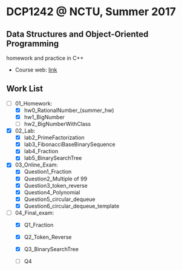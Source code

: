 # DCP1242 @ NCTU, Summer 2017
## Data Structures and Object-Oriented Programming
homework and practice in C++

* Course web: [link](https://summercourse.nctu.edu.tw/SYS_CrsOutLineEditShow.aspx?Acy=105&Sem=X&classNo=1024) 


## Work List

- [ ] 01_Homework:
    - [x] hw0_RationalNumber_(summer_hw)
    - [x] hw1_BigNumber
    - [ ] hw2_BigNumberWithClass
- [x] 02_Lab:
    - [x] lab2_PrimeFactorization
    - [x] lab3_FibonacciBaseBinarySequence
    - [x] lab4_Fraction
    - [x] lab5_BinarySearchTree
- [x] 03_Online_Exam:
    - [x] Question1_Fraction
    - [x] Question2_Multiple of 99
    - [x] Question3_token_reverse
    - [x] Question4_Polynomial
    - [x] Question5_circular_dequeue
    - [x] Question6_circular_dequeue_template
- [ ] 04_Final_exam:
    - [x] Q1_Fraction
    - [x] Q2_Token_Reverse
    - [x] Q3_BinarySearchTree
    - [ ] Q4

